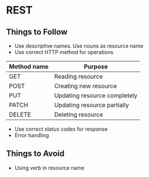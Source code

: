 # REST

## Things to Follow

- Use descriptive names. Use nouns as resource name
- Use correct HTTP method for operations

| Method name | Purpose                      |
| ----------- | ---------------------------- |
| GET         | Reading resource             |
| POST        | Creating new resource        |
| PUT         | Updating resource completely |
| PATCH       | Updating resource partially  |
| DELETE      | Deleting resource            |

- Use correct status codes for response
- Error handling

## Things to Avoid

- Using verb in resource name
